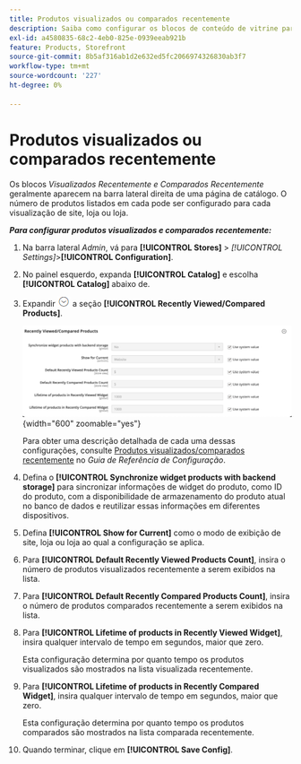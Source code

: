 ```yaml
---
title: Produtos visualizados ou comparados recentemente
description: Saiba como configurar os blocos de conteúdo de vitrine para produtos visualizados e comparados recentemente.
exl-id: a4580835-68c2-4eb0-825e-0939eeab921b
feature: Products, Storefront
source-git-commit: 8b5af316ab1d2e632ed5fc2066974326830ab3f7
workflow-type: tm+mt
source-wordcount: '227'
ht-degree: 0%

---
```


# Produtos visualizados ou comparados recentemente

Os blocos _Visualizados Recentemente e Comparados Recentemente_ geralmente aparecem na barra lateral direita de uma página de catálogo. O número de produtos listados em cada pode ser configurado para cada visualização de site, loja ou loja.

**_Para configurar produtos visualizados e comparados recentemente:_**

1. Na barra lateral _Admin_, vá para **[!UICONTROL Stores]** > _[!UICONTROL Settings]_>**[!UICONTROL Configuration]**.

1. No painel esquerdo, expanda **[!UICONTROL Catalog]** e escolha **[!UICONTROL Catalog]** abaixo de.

1. Expandir ![Seletor de expansão](../assets/icon-display-expand.png) a seção **[!UICONTROL Recently Viewed/Compared Products]**.

   ![Configuração do catálogo - produtos visualizados/comparados recentemente](../configuration-reference/catalog/assets/catalog-recently-viewed-and-compared-products.png){width="600" zoomable="yes"}

   Para obter uma descrição detalhada de cada uma dessas configurações, consulte [Produtos visualizados/comparados recentemente](../configuration-reference/catalog/catalog.md#recently-viewedcompared-products) no _Guia de Referência de Configuração_.

1. Defina o **[!UICONTROL Synchronize widget products with backend storage]** para sincronizar informações de widget do produto, como ID do produto, com a disponibilidade de armazenamento do produto atual no banco de dados e reutilizar essas informações em diferentes dispositivos.

1. Defina **[!UICONTROL Show for Current]** como o modo de exibição de site, loja ou loja ao qual a configuração se aplica.

1. Para **[!UICONTROL Default Recently Viewed Products Count]**, insira o número de produtos visualizados recentemente a serem exibidos na lista.

1. Para **[!UICONTROL Default Recently Compared Products Count]**, insira o número de produtos comparados recentemente a serem exibidos na lista.

1. Para **[!UICONTROL Lifetime of products in Recently Viewed Widget]**, insira qualquer intervalo de tempo em segundos, maior que zero.

   Esta configuração determina por quanto tempo os produtos visualizados são mostrados na lista visualizada recentemente.

1. Para **[!UICONTROL Lifetime of products in Recently Compared Widget]**, insira qualquer intervalo de tempo em segundos, maior que zero.

   Esta configuração determina por quanto tempo os produtos comparados são mostrados na lista comparada recentemente.

1. Quando terminar, clique em **[!UICONTROL Save Config]**.
